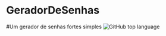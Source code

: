 # GeradorDeSenhas
#Um gerador de senhas fortes simples
![GitHub top language](https://img.shields.io/github/languages/top/jumozaga/GeradorDeSenhas)
